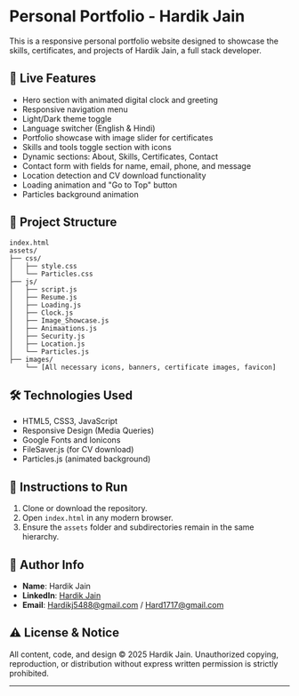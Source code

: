 # Personal Portfolio - Hardik Jain

This is a responsive personal portfolio website designed to showcase the skills, certificates, and projects of Hardik Jain, a full stack developer.

## 🔗 Live Features

- Hero section with animated digital clock and greeting
- Responsive navigation menu
- Light/Dark theme toggle
- Language switcher (English & Hindi)
- Portfolio showcase with image slider for certificates
- Skills and tools toggle section with icons
- Dynamic sections: About, Skills, Certificates, Contact
- Contact form with fields for name, email, phone, and message
- Location detection and CV download functionality
- Loading animation and "Go to Top" button
- Particles background animation

## 📁 Project Structure

```
index.html
assets/
├── css/
│   ├── style.css
│   └── Particles.css
├── js/
│   ├── script.js
│   ├── Resume.js
│   ├── Loading.js
│   ├── Clock.js
│   ├── Image_Showcase.js
│   ├── Animaations.js
│   ├── Security.js
│   ├── Location.js
│   └── Particles.js
├── images/
    └── [All necessary icons, banners, certificate images, favicon]
```

## 🛠️ Technologies Used

- HTML5, CSS3, JavaScript
- Responsive Design (Media Queries)
- Google Fonts and Ionicons
- FileSaver.js (for CV download)
- Particles.js (animated background)

## 📜 Instructions to Run

1. Clone or download the repository.
2. Open `index.html` in any modern browser.
3. Ensure the `assets` folder and subdirectories remain in the same hierarchy.

## 📄 Author Info

- **Name**: Hardik Jain
- **LinkedIn**: [Hardik Jain](https://www.linkedin.com/in/hardik-jain-bb6ba2329/)
- **Email**: Hardikj5488@gmail.com / Hard1717@gmail.com

## ⚠️ License & Notice

All content, code, and design © 2025 Hardik Jain. Unauthorized copying, reproduction, or distribution without express written permission is strictly prohibited.

---
